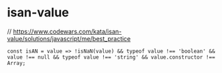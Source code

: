 # isan-value
// https://www.codewars.com/kata/isan-value/solutions/javascript/me/best_practice


```
const isAN = value => !isNaN(value) && typeof value !== 'boolean' && value !== null && typeof value !== 'string' && value.constructor !== Array;
```
